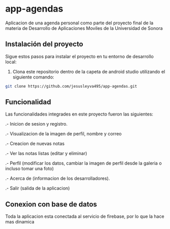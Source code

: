 # app-agendas
Aplicacion de una agenda personal como parte del proyecto final de la materia de Desarrollo de Aplicaciones Moviles de la Universidad de Sonora

## Instalación del proyecto
Sigue estos pasos para instalar el proyecto en tu entorno de desarrollo local:

1. Clona este repositorio dentro de la capeta de android studio utilizando el siguiente comando:

```bash
git clone https://github.com/jesusleyva495/app-agendas.git
```

## Funcionalidad
Las funcionalidades integrades en este proyecto fueron las siguientes:

.- Inicion de sesion y registro.

.- Visualizacion de la imagen de perfil, nombre y correo

.- Creacion de nuevas notas

.- Ver las notas listas (editar y eliminar)

.- Perfil (modificar los datos, cambiar la imagen de perfil desde la galeria o incluso tomar una foto)

.- Acerca de (informacion de los desarrolladores).

.- Salir (salida de la aplicacion)


## Conexion con base de datos
Toda la aplicacion esta conectada al servicio de firebase, por lo que la hace mas dinamica
